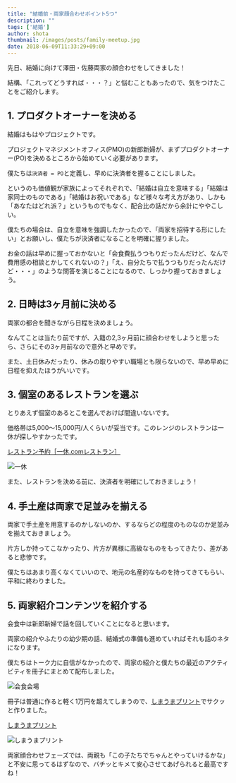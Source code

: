```yaml
---
title: "結婚前・両家顔合わせポイント5つ"
description: ""
tags: ['結婚']
author: shota
thumbnail: /images/posts/family-meetup.jpg
date: 2018-06-09T11:33:29+09:00
---
```


先日、結婚に向けて澤田・佐藤両家の顔合わせをしてきました！

結構、「これってどうすれば・・・？」と悩むこともあったので、気をつけたことをご紹介します。

## 1. プロダクトオーナーを決める

結婚はもはやプロジェクトです。

プロジェクトマネジメントオフィス(PMO)の新郎新婦が、まずプロダクトオーナー(PO)を決めるところから始めていく必要があります。

僕たちは`決済者 = PO`と定義し、早めに決済者を握ることにしました。

というのも価値観が家族によってそれぞれで、「結婚は自立を意味する」「結婚は家同士のものである」「結婚はお祝いである」など様々な考え方があり、しかも「あなたはどれ派？」というものでもなく、配合比の話だから余計にややこしい。

僕たちの場合は、自立を意味を強調したかったので、「両家を招待する形にしたい」とお願いし、僕たちが決済者になることを明確に握りました。

お金の話は早めに握っておかないと「会食費払うつもりだったんだけど、なんで費用感の相談とかしてくれないの？」「え、自分たちで払うつもりだったんだけど・・・」のような問答を演じることになるので、しっかり握っておきましょう。

## 2. 日時は3ヶ月前に決める

両家の都合を聞きながら日程を決めましょう。

なんてことは当たり前ですが、入籍の2,3ヶ月前に顔合わせをしようと思ったら、さらにその3ヶ月前なので意外と早めです。

また、土日休みだったり、休みの取りやすい職場とも限らないので、早め早めに日程を抑えたほうがいいです。

## 3. 個室のあるレストランを選ぶ

とりあえず個室のあるとこを選んでおけば間違いないです。

価格帯は5,000〜15,000円/人くらいが妥当です。このレンジのレストランは一休が探しやすかったです。

[レストラン予約［一休.comレストラン］](https://restaurant.ikyu.com/)

![一休](/images/posts/ikkyu.jpg)

また、レストランを決める前に、決済者を明確にしておきましょう！

## 4. 手土産は両家で足並みを揃える

両家で手土産を用意するのかしないのか、するならどの程度のものなのか足並みを揃えておきましょう。

片方しか持ってこなかったり、片方が異様に高級なものをもってきたり、差があると悲惨です。

僕たちはあまり高くなくていいので、地元の名産的なものを持ってきてもらい、平和に終わりました。

## 5. 両家紹介コンテンツを紹介する

会食中は新郎新婦で話を回していくことになると思います。

両家の紹介やふたりの幼少期の話、結婚式の準備も進めていればそれも話のネタになります。

僕たちはトーク力に自信がなかったので、両家の紹介と僕たちの最近のアクティビティを冊子にまとめて配布しました。

![会食会場](/images/posts/family-meetup.jpg)

冊子は普通に作ると軽く1万円を超えてしまうので、[しまうまプリント](https://www.n-pri.jp/)でサクッと作りました。

[しまうまプリント](https://www.n-pri.jp/)

![しまうまプリント](/images/posts/shimauma-print.jpg)

両家顔合わせフェーズでは、両親も「この子たちでちゃんとやっていけるかな」と不安に思ってるはずなので、バチッとキメて安心させてあげられると最高ですね！

